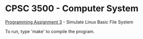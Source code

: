 # CPSC 3500 - Computer System

[Programming Assignment 3]() - Simulate Linux Basic File System

To run, type 'make' to compile the program.
